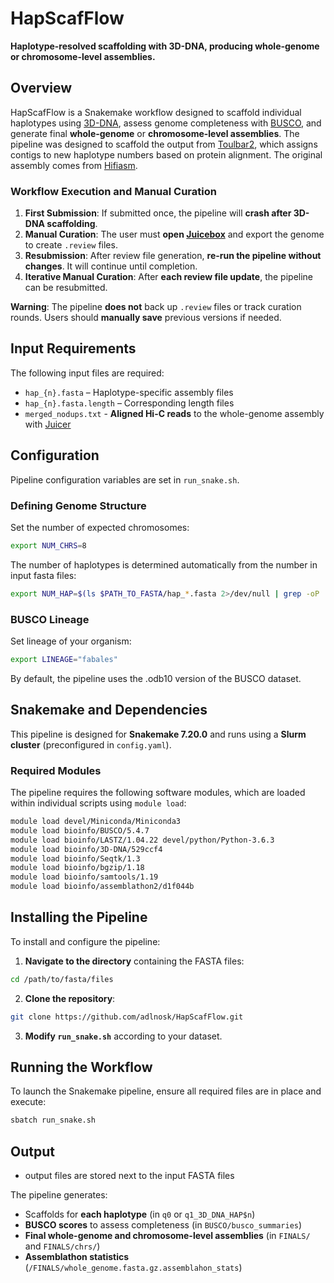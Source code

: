 # HapScafFlow

**Haplotype-resolved scaffolding with 3D-DNA, producing whole-genome or chromosome-level assemblies.**  

## Overview  

HapScafFlow is a Snakemake workflow designed to scaffold individual haplotypes using [3D-DNA](https://github.com/aidenlab/3d-dna), assess genome completeness with [BUSCO](https://busco.ezlab.org/), and generate final **whole-genome** or **chromosome-level assemblies**. The pipeline was designed to scaffold the output from [Toulbar2](https://github.com/toulbar2/toulbar2), which assigns contigs to new haplotype numbers based on protein alignment. The original assembly comes from [Hifiasm](https://hifiasm.readthedocs.io/en/latest/).  

### Workflow Execution and Manual Curation  

1. **First Submission**: If submitted once, the pipeline will **crash after 3D-DNA scaffolding**.  
2. **Manual Curation**: The user must **open [Juicebox](https://github.com/aidenlab/Juicebox)** and export the genome to create `.review` files.  
3. **Resubmission**: After review file generation, **re-run the pipeline without changes**. It will continue until completion.  
4. **Iterative Manual Curation**: After **each review file update**, the pipeline can be resubmitted.  

**Warning**: The pipeline **does not** back up `.review` files or track curation rounds. Users should **manually save** previous versions if needed.  

## Input Requirements  

The following input files are required:  
- `hap_{n}.fasta` – Haplotype-specific assembly files  
- `hap_{n}.fasta.length` – Corresponding length files  
- `merged_nodups.txt` - **Aligned Hi-C reads** to the whole-genome assembly with [Juicer](https://github.com/aidenlab/juicer)  


## Configuration  

Pipeline configuration variables are set in `run_snake.sh`.  

### Defining Genome Structure  

Set the number of expected chromosomes:  

```bash
export NUM_CHRS=8
```

The number of haplotypes is determined automatically from the number in input fasta files:  

```bash
export NUM_HAP=$(ls $PATH_TO_FASTA/hap_*.fasta 2>/dev/null | grep -oP '(?<=/hap_)\d+' | sort -nr | head -n1)
```

### BUSCO Lineage  

Set lineage of your organism:

```bash
export LINEAGE="fabales"
```

By default, the pipeline uses the .odb10 version of the BUSCO dataset.  

## Snakemake and Dependencies  

This pipeline is designed for **Snakemake 7.20.0** and runs using a **Slurm cluster** (preconfigured in `config.yaml`).  

### Required Modules  

The pipeline requires the following software modules, which are loaded within individual scripts using `module load`:  

```bash
module load devel/Miniconda/Miniconda3
module load bioinfo/BUSCO/5.4.7
module load bioinfo/LASTZ/1.04.22 devel/python/Python-3.6.3
module load bioinfo/3D-DNA/529ccf4
module load bioinfo/Seqtk/1.3
module load bioinfo/bgzip/1.18
module load bioinfo/samtools/1.19
module load bioinfo/assemblathon2/d1f044b
```

## Installing the Pipeline  

To install and configure the pipeline:  

1. **Navigate to the directory** containing the FASTA files:  

```bash
cd /path/to/fasta/files
```

2. **Clone the repository**:  

```bash
git clone https://github.com/adlnosk/HapScafFlow.git
```

3. **Modify `run_snake.sh`** according to your dataset.  

## Running the Workflow  

To launch the Snakemake pipeline, ensure all required files are in place and execute:  

```bash
sbatch run_snake.sh
```

## Output  

- output files are stored next to the input FASTA files

The pipeline generates:  
- Scaffolds for **each haplotype** (in `q0` or `q1_3D_DNA_HAP$n`)
- **BUSCO scores** to assess completeness  (in `BUSCO/busco_summaries`)
- **Final whole-genome and chromosome-level assemblies** (in `FINALS/` and `FINALS/chrs/`)  
- **Assemblathon statistics**  (`/FINALS/whole_genome.fasta.gz.assemblahon_stats`)

